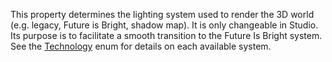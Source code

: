 This property determines the lighting system used to render the 3D world (e.g. legacy, Future is Bright, shadow map). It is only changeable in Studio. Its purpose is to facilitate a smooth transition to the Future Is Bright system. See the [Technology](https://developer.roblox.com/en-us/api-reference/enum/Technology) enum for details on each available system.